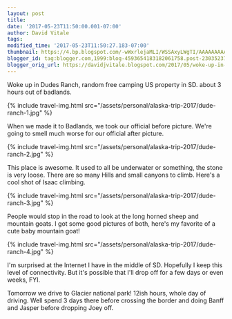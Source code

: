 ```yaml
---
layout: post
title: 
date: '2017-05-23T11:50:00.001-07:00'
author: David Vitale
tags: 
modified_time: '2017-05-23T11:50:27.183-07:00'
thumbnail: https://4.bp.blogspot.com/-wWxrlejaMLI/WSSAxyLWgTI/AAAAAAAAAoM/rfHds8xMRmwZ85ixRqn9UJjlZ_-SGPZEQCLcB/s72-c/IMG_20170523_065803.jpg
blogger_id: tag:blogger.com,1999:blog-4593654183182061758.post-2303523709584102304
blogger_orig_url: https://davidjvitale.blogspot.com/2017/05/woke-up-in-dudes-ranch-random-free.html
---
```


Woke up in Dudes Ranch, random free camping US property in SD. about 3 hours out of badlands.

{% include travel-img.html src="/assets/personal/alaska-trip-2017/dude-ranch-1.jpg" %}

When we made it to Badlands, we took our official before picture. We're going to smell much worse for our official after picture.

{% include travel-img.html src="/assets/personal/alaska-trip-2017/dude-ranch-2.jpg" %}

This place is awesome. It used to all be underwater or something, the stone is very loose. There are so many Hills and small canyons to climb. Here's a cool shot of Isaac climbing.

{% include travel-img.html src="/assets/personal/alaska-trip-2017/dude-ranch-3.jpg" %}

People would stop in the road to look at the long horned sheep and mountain goats. I got some good pictures of both, here's my favorite of a cute baby mountain goat! 

{% include travel-img.html src="/assets/personal/alaska-trip-2017/dude-ranch-4.jpg" %}

I'm surprised at the Internet I have in the middle of SD. Hopefully I keep this level of connectivity. But it's possible that I'll drop off for a few days or even weeks, FYI.

Tomorrow we drive to Glacier national park! 12ish hours, whole day of driving. Well spend 3 days there before crossing the border and doing Banff and Jasper before dropping Joey off.

